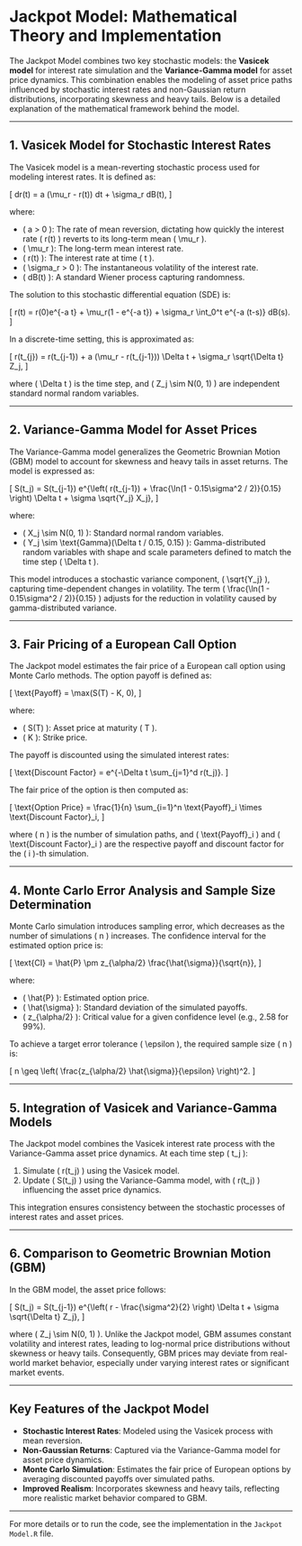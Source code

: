 # Jackpot Model: Mathematical Theory and Implementation

The Jackpot Model combines two key stochastic models: the **Vasicek model** for interest rate simulation and the **Variance-Gamma model** for asset price dynamics. This combination enables the modeling of asset price paths influenced by stochastic interest rates and non-Gaussian return distributions, incorporating skewness and heavy tails. Below is a detailed explanation of the mathematical framework behind the model.

---

## 1. Vasicek Model for Stochastic Interest Rates

The Vasicek model is a mean-reverting stochastic process used for modeling interest rates. It is defined as:

\[
dr(t) = a (\mu_r - r(t)) dt + \sigma_r dB(t),
\]

where:
- \( a > 0 \): The rate of mean reversion, dictating how quickly the interest rate \( r(t) \) reverts to its long-term mean \( \mu_r \).
- \( \mu_r \): The long-term mean interest rate.
- \( r(t) \): The interest rate at time \( t \).
- \( \sigma_r > 0 \): The instantaneous volatility of the interest rate.
- \( dB(t) \): A standard Wiener process capturing randomness.

The solution to this stochastic differential equation (SDE) is:

\[
r(t) = r(0)e^{-a t} + \mu_r(1 - e^{-a t}) + \sigma_r \int_0^t e^{-a (t-s)} dB(s).
\]

In a discrete-time setting, this is approximated as:

\[
r(t_{j}) = r(t_{j-1}) + a (\mu_r - r(t_{j-1})) \Delta t + \sigma_r \sqrt{\Delta t} Z_j,
\]

where \( \Delta t \) is the time step, and \( Z_j \sim N(0, 1) \) are independent standard normal random variables.

---

## 2. Variance-Gamma Model for Asset Prices

The Variance-Gamma model generalizes the Geometric Brownian Motion (GBM) model to account for skewness and heavy tails in asset returns. The model is expressed as:

\[
S(t_j) = S(t_{j-1}) e^{\left( r(t_{j-1}) + \frac{\ln(1 - 0.15\sigma^2 / 2)}{0.15} \right) \Delta t + \sigma \sqrt{Y_j} X_j},
\]

where:
- \( X_j \sim N(0, 1) \): Standard normal random variables.
- \( Y_j \sim \text{Gamma}(\Delta t / 0.15, 0.15) \): Gamma-distributed random variables with shape and scale parameters defined to match the time step \( \Delta t \).

This model introduces a stochastic variance component, \( \sqrt{Y_j} \), capturing time-dependent changes in volatility. The term \( \frac{\ln(1 - 0.15\sigma^2 / 2)}{0.15} \) adjusts for the reduction in volatility caused by gamma-distributed variance.

---

## 3. Fair Pricing of a European Call Option

The Jackpot model estimates the fair price of a European call option using Monte Carlo methods. The option payoff is defined as:

\[
\text{Payoff} = \max(S(T) - K, 0),
\]

where:
- \( S(T) \): Asset price at maturity \( T \).
- \( K \): Strike price.

The payoff is discounted using the simulated interest rates:

\[
\text{Discount Factor} = e^{-\Delta t \sum_{j=1}^d r(t_j)}.
\]

The fair price of the option is then computed as:

\[
\text{Option Price} = \frac{1}{n} \sum_{i=1}^n \text{Payoff}_i \times \text{Discount Factor}_i,
\]

where \( n \) is the number of simulation paths, and \( \text{Payoff}_i \) and \( \text{Discount Factor}_i \) are the respective payoff and discount factor for the \( i \)-th simulation.

---

## 4. Monte Carlo Error Analysis and Sample Size Determination

Monte Carlo simulation introduces sampling error, which decreases as the number of simulations \( n \) increases. The confidence interval for the estimated option price is:

\[
\text{CI} = \hat{P} \pm z_{\alpha/2} \frac{\hat{\sigma}}{\sqrt{n}},
\]

where:
- \( \hat{P} \): Estimated option price.
- \( \hat{\sigma} \): Standard deviation of the simulated payoffs.
- \( z_{\alpha/2} \): Critical value for a given confidence level (e.g., 2.58 for 99%).

To achieve a target error tolerance \( \epsilon \), the required sample size \( n \) is:

\[
n \geq \left( \frac{z_{\alpha/2} \hat{\sigma}}{\epsilon} \right)^2.
\]

---

## 5. Integration of Vasicek and Variance-Gamma Models

The Jackpot model combines the Vasicek interest rate process with the Variance-Gamma asset price dynamics. At each time step \( t_j \):
1. Simulate \( r(t_j) \) using the Vasicek model.
2. Update \( S(t_j) \) using the Variance-Gamma model, with \( r(t_j) \) influencing the asset price dynamics.

This integration ensures consistency between the stochastic processes of interest rates and asset prices.

---

## 6. Comparison to Geometric Brownian Motion (GBM)

In the GBM model, the asset price follows:

\[
S(t_j) = S(t_{j-1}) e^{\left( r - \frac{\sigma^2}{2} \right) \Delta t + \sigma \sqrt{\Delta t} Z_j},
\]

where \( Z_j \sim N(0, 1) \). Unlike the Jackpot model, GBM assumes constant volatility and interest rates, leading to log-normal price distributions without skewness or heavy tails. Consequently, GBM prices may deviate from real-world market behavior, especially under varying interest rates or significant market events.

---

## Key Features of the Jackpot Model

- **Stochastic Interest Rates**: Modeled using the Vasicek process with mean reversion.
- **Non-Gaussian Returns**: Captured via the Variance-Gamma model for asset price dynamics.
- **Monte Carlo Simulation**: Estimates the fair price of European options by averaging discounted payoffs over simulated paths.
- **Improved Realism**: Incorporates skewness and heavy tails, reflecting more realistic market behavior compared to GBM.

---

For more details or to run the code, see the implementation in the `Jackpot Model.R` file.
